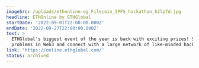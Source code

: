 ```yaml
---
imageSrc: /uploads/ethonline-og_Filecoin_IPFS_hackathon_h2lp7d.jpg
headline: ETHOnline by ETHGlobal
startDate: '2022-09-01T22:00:00.000Z'
endDate: '2022-09-27T22:00:00.000Z'
text: >
  ETHGlobal's biggest event of the year is back with exciting prizes! Solve
  problems in Web3 and connect with a large network of like-minded hackers.
link: 'https://online.ethglobal.com/'
status: archived
---
```



